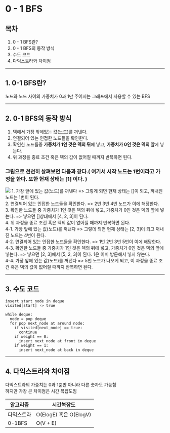 # 0 - 1 BFS
## 목차
1. 0 - 1 BFS란?
2. 0 - 1 BFS의 동작 방식
3. 수도 코드
4. 다익스트라와 차이점

---
## 1. 0-1 BFS란?
노드와 노드 사이의 가중치가 0과 1만 주어지는 그래프에서 사용할 수 있는 BFS   

---

## 2. 0-1 BFS의 동작 방식
1. 덱에서 가장 앞에있는 값(노드)를 꺼낸다.
2. 연결되어 있는 인접한 노드들을 확인한다. 
3. 확인한 노드들중 **가중치가 1인 것은 덱의 뒤**에 넣고, **가중치가 0인 것은 덱의 앞**에 넣는다. 
4. 위 과정을 종료 조건 혹은 덱의 값이 없어질 때까지 반복하면 된다. 
   
### 그림으로 천천히 살펴보면 다음과 같다.( 여기서 시작 노드는 1번이라고 가정을 한다. 또한 현재 상태는 [1] 이다. )
<img src="https://user-images.githubusercontent.com/74887218/196210574-ac79b02b-4b40-48ec-b1d2-68d30fbc6230.png">
1. 가장 앞에 있는 값(노드)를 꺼낸다 => 그렇게 되면 현재 상태는 []이 되고, 꺼내진 노드는 1번이 된다.<br>
2. 연결되어 있는 인접한 노드들을 확인한다. => 2번 3번 4번 노드가 이에 해당한다.<br>
3. 확인한 노드들 중 가중치가 1인 것은 덱의 뒤에 넣고, 가중치가 0인 것은 덱의 앞에 넣는다. => 넣으면 []상태에서 [4, 2, 3]이 된다.<br>
4. 위 과정을 종료 조건 혹은 덱의 값이 없어질 때까지 반복하면 된다.<br>
4-1. 가장 앞에 있는 값(노드)를 꺼낸다 => 그렇데 되면 현재 상태는 [2, 3]이 되고 꺼내진 노드는 4번이 된다.<br>
4-2. 연결되어 있는 인접한 노드들을 확인한다. => 1번 2번 3번 5번이 이에 해당한다.<br>
4-3. 확인한 노드들 중 가중치가 1인 것은 덱의 뒤에 넣고, 가중치가 0인 것은 덱의 앞에 넣는다. => 넣으면 [2, 3]에서 [5, 2, 3]이 된다. 1은 이미 방문해서 넣지 않는다.<br>
4-4. 가장 앞에 있는 값(노드)를 꺼낸다 => 5번 노드가 나오게 되고, 이 과정을 종료 조건 혹은 덱의 값이 없어질 때까지 반복하면 된다.<br>

---

## 3. 수도 코드
```
insert start node in deque
visited[start] -> true

while deque:
  node = pop deque
  for pop next_node at around node:
    if visited[next_node] == true:
      continue
    if weight == 0:
      insert next_node at front in deque
    if weight == 1:
      insert next_node at back in deque

```

---


## 4. 다익스트라와 차이점
다익스트라의 가중치는 0과 1뿐만 아니라 다른 숫자도 가능함<br>
하지만 가장 큰 차이점은 시간 복잡도임<br>

|알고리즘|시간복잡도|
|-----|-----|
|다익스트라|O(ElogE) 혹은 O(ElogV)|
|0-1BFS|O(V + E)|






